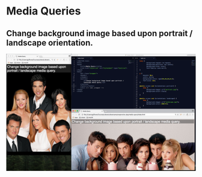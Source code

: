 # Media Queries

## Change background image based upon portrait / landscape orientation.

![alt tag](demo.png)
